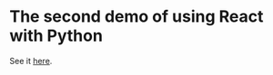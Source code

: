 # The second demo of using React with Python

See it [here](https://rob-blackbourn.github.io/demo-react-pyodide2/).
